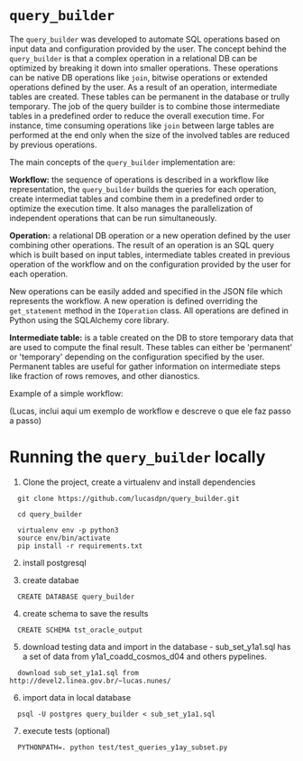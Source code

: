 # `query_builder`

The `query_builder` was developed to automate SQL operations based on input data and configuration provided by the user. The concept behind the `query_builder` is that a complex operation in a relational DB can be optimized by breaking it down into smaller operations. These operations can be native DB operations like `join`, bitwise operations or extended operations defined by the user. As a result of an operation, intermediate tables are created. These tables can be permanent in the database or trully temporary. The job of the query builder is to combine those intermediate tables in a predefined order to reduce the overall execution time. For instance, time consuming operations like `join` between large tables are performed at the end only when the size of the involved tables are reduced by previous operations. 

The main concepts of the `query_builder` implementation are:

**Workflow:** the sequence of operations is described in a workflow like representation, the `query_builder` builds the queries for each operation, create intermediat tables and combine them in a predefined order to optimize the execution time. It also manages the parallelization of independent operations that can be run simultaneously.

**Operation:**  a relational DB operation or a new operation defined by the user combining other operations. The result of an operation is an SQL query which is built based on input tables, intermediate tables created in previous operation of the workflow and on the configuration provided by the user for each operation. 

New operations can be easily added and specified in the JSON file which represents the workflow. A new operation is defined overriding the `get_statement` method in the `IOperation` class. All operations are defined in Python using the SQLAlchemy core library.

**Intermediate table:** is a table created on the DB to store temporary data that are used to compute the final result. These tables can either be 'permanent' or 'temporary' depending on the configuration specified by the user. Permanent tables are useful for gather information on intermediate steps like fraction of rows removes, and other dianostics.


Example of a simple workflow:

(Lucas, inclui aqui um exemplo de workflow e descreve o que ele faz passo a passo)



# Running the `query_builder` locally

1. Clone the project, create a virtualenv and install dependencies
```
  git clone https://github.com/lucasdpn/query_builder.git

  cd query_builder

  virtualenv env -p python3
  source env/bin/activate
  pip install -r requirements.txt
```

2. install postgresql

3. create databae
```
  CREATE DATABASE query_builder
```

4. create schema to save the results
```
  CREATE SCHEMA tst_oracle_output
```

5. download testing data and import in the database - sub_set_y1a1.sql has a set of data from y1a1_coadd_cosmos_d04 and others pypelines.
```
  download sub_set_y1a1.sql from http://devel2.linea.gov.br/~lucas.nunes/
```

6. import data in local database
```
  psql -U postgres query_builder < sub_set_y1a1.sql
```

7. execute tests (optional)
```
  PYTHONPATH=. python test/test_queries_y1ay_subset.py
```
